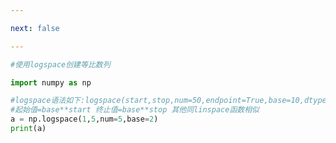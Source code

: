 ```yaml
---

next: false

---
```




<BlogInfo id="579"/>

```python
#使用logspace创建等比数列

import numpy as np

#logspace语法如下:logspace(start,stop,num=50,endpoint=True,base=10,dtype=None)
#起始值=base**start 终止值=base**stop 其他同linspace函数相似
a = np.logspace(1,5,num=5,base=2)
print(a)
```



<ActionBox />
